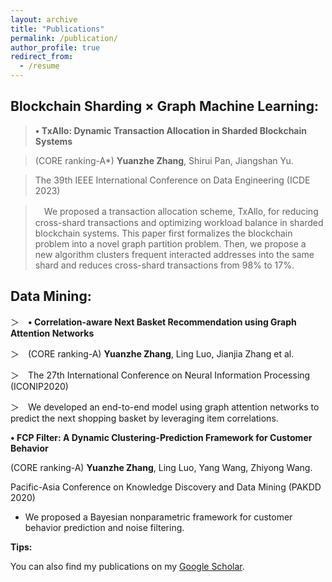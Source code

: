 ```yaml
---
layout: archive
title: "Publications"
permalink: /publication/
author_profile: true
redirect_from:
  - /resume
---
```


Blockchain Sharding × Graph Machine Learning:
-

> **• TxAllo: Dynamic Transaction Allocation in Sharded Blockchain Systems**

> (CORE ranking-A*) **Yuanzhe Zhang**, Shirui Pan, Jiangshan Yu.

> The 39th IEEE International Conference on Data Engineering (ICDE 2023)

>　We proposed a transaction allocation scheme, TxAllo, for reducing cross-shard transactions and optimizing workload balance in sharded     blockchain systems. This paper first formalizes the blockchain problem into a novel graph partition problem. Then, we propose a new algorithm clusters frequent interacted addresses into the same shard and reduces cross-shard transactions from 98% to 17%.


Data Mining:
-

＞　**• Correlation-aware Next Basket Recommendation using Graph Attention Networks**

＞　(CORE ranking-A) **Yuanzhe Zhang**, Ling Luo, Jianjia Zhang et al.

＞　The 27th International Conference on Neural Information Processing (ICONIP2020)

＞　We developed an end-to-end model using graph attention networks to predict the next shopping basket by leveraging item correlations.


**• FCP Filter: A Dynamic Clustering-Prediction Framework for Customer Behavior**

(CORE ranking-A) **Yuanzhe Zhang**, Ling Luo, Yang Wang, Zhiyong Wang.

Pacific-Asia Conference on Knowledge Discovery and Data Mining (PAKDD 2020)

- We proposed a Bayesian nonparametric framework for customer behavior prediction and noise filtering.


**Tips:**

You can also find my publications on my [Google Scholar](https://scholar.google.com/citations?user=GmhjohUAAAAJ&hl=en).
